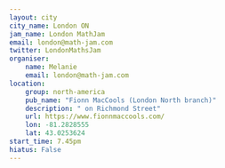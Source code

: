 ```yaml
---
layout: city                                           
city_name: London ON                                                               
jam_name: London MathJam
email: london@math-jam.com
twitter: LondonMathsJam
organiser:
    name: Melanie
    email: london@math-jam.com
location:
    group: north-america
    pub_name: "Fionn MacCools (London North branch)"
    description: " on Richmond Street"
    url: https://www.fionnmaccools.com/
    lon: -81.2828555
    lat: 43.0253624
start_time: 7.45pm
hiatus: False
---
```

